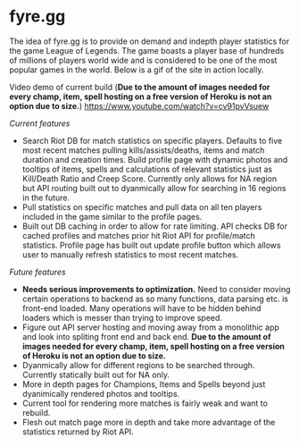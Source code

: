 # fyre.gg

The idea of fyre.gg is to provide on demand and indepth player statistics for the game League of Legends.  The game boasts a player base of hundreds of millions of players world wide and is considered to be one of the most popular games in the world.  Below is a gif of the site in action locally.  

Video demo of current build (**Due to the amount of images needed for every champ, item, spell hosting on a free version of Heroku is not an option due to size.**)
https://www.youtube.com/watch?v=cv91pvVsuew

*Current features*
 - Search Riot DB for match statistics on specific players.  Defaults to five most recent matches pulling kills/assists/deaths, items and match duration and creation times.  Build profile page with dynamic photos and tooltips of items, spells and calculations of relevant statistics just as Kill/Death Ratio and Creep Score.  Currently only allows for NA region but API routing built out to dyanmically allow for searching in 16 regions in the future.
 - Pull statistics on specific matches and pull data on all ten players included in the game similar to the profile pages.
 - Built out DB caching in order to allow for rate limiting.  API checks DB for cached profiles and matches prior hit Riot API for profile/match statistics.  Profile page has built out update profile button which allows user to manually refresh statistics to most recent matches.

 *Future features*
 - **Needs serious improvements to optimization.**  Need to consider moving certain operations to backend as so many functions, data parsing etc. is front-end loaded.  Many operations will have to be hidden behind loaders which is messer than trying to improve speed.
  - Figure out API server hosting and moving away from a monolithic app and look into spliting front end and back end.  **Due to the amount of images needed for every champ, item, spell hosting on a free version of Heroku is not an option due to size.**  
 - Dyanmically allow for different regions to be searched through.  Currently statically built out for NA only.
 - More in depth pages for Champions, Items and Spells beyond just dyanimically rendered photos and tooltips.
 - Current tool for rendering more matches is fairly weak and want to rebuild.
 - Flesh out match page more in depth and take more advantage of the statistics returned by Riot API.

